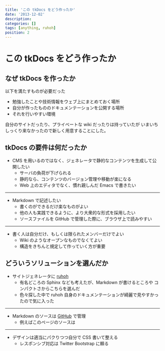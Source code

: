 ```yaml
---
title: 'この tkDocs をどう作ったか'
date: '2013-12-02'
description:
categories: []
tags: [anything, ruhoh]
position: 2
---
```


# この tkDocs をどう作ったか

## なぜ tkDocs を作ったか

以下を満たすものが必要だった

- 勉強したことや技術情報をウェブ上にまとめておく場所
- 自分が作ったもののドキュメンテーションを公開する場所
- それを行いやすい環境

自分のサイトだったり、プライベートな wiki だったりは持っていたが
いまいちしっくり来なかったので新しく用意することにした。

## tkDocs の要件は何だったか

- CMS を用いるのではなく、ジェネレータで静的なコンテンツを生成して公開したい
    - サーバの負荷が下げられる
    - 静的なら、コンテンツのバージョン管理や移動が楽になる
    - Web 上のエディタでなく、慣れ親しんだ Emacs で書きたい

___

- Markdown で記述したい
    - 書くのができるだけ楽なものがよい
    - 他の人も実践できるように、より大衆的な形式を採用したい
    - ソースファイルを GitHub で管理した際に、ブラウザ上で読みやすい

___

- 書く人は自分だけ、もしくは限られたメンバーだけでよい
    - Wiki のようなオープンなものでなくてよい
    - 構造をきちんと規定して作っていく方が重要

## どういうソリューションを選んだか

- サイトジェネレータに [ruhoh](http://ruhoh.com/)
    - 有名どころの Sphinx なども考えたが、Markdown が書けるところや
      コンパクトさからこちらを選んだ
    - 色々探した中で ruhoh 自身のドキュメンテーションが綺麗で見やすかったので気に入った

___

- Markdown のソースは [GitHub](https://github.com/tatsuya-koyama/tkDocs) で管理
    - 例えばこのページのソースは

___

- デザインは適当にパクりつつ自分で CSS 書いて整える
    - レスポンシブ対応は Twitter Bootstrap に頼る


<br/><br/><br/><br/><br/><br/><br/><br/><br/><br/><br/><br/><br/><br/>

